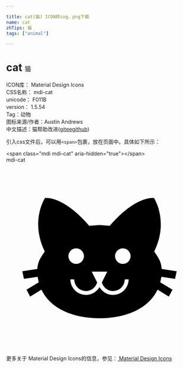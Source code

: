 ```yaml
---

title: cat(猫) ICON转svg、png下载
name: cat
zhTips: 猫
tags: ["animal"]

---
```


# cat  <small style="font-size: 60%;font-weight: 100">猫</small>


<div class="detail-page">
<p>
<span>
ICON库：
<span class="badge-secondary badge">Material Design Icons</span> 
</span>
<br/>
<span>
CSS名称：
<span class="badge-secondary badge">mdi-cat</span> 
</span>
<br/>
<span>
unicode：
<span class="badge-secondary badge">F011B</span> 
<copy-btn content='F011B' btn-title=""></copy-btn>
<copy-btn :content='String.fromCodePoint(parseInt("F011B", 16))' btn-title="复制U"></copy-btn>
</span>
<br/>
<span>
version：
<span class="badge-secondary badge">1.5.54</span> 
</span><br/><span>Tag：<span class="badge-light badge"><router-link to="/tags/animal.html">动物</router-link></span></span>
<br/>
<span>图标来源/作者：<span class="badge-light badge">Austin Andrews</span></span> 
<br/>
<span class="zh-detail">中文描述：<span class="badge-primary badge">猫</span><span class="help-link"><span>帮助改进</span>(<a href="https://gitee.com/liuwave/icon-helper/edit/master/json/material/cat.json" target="_blank" rel="noopener noreferrer">gitee</a><a href="https://github.com/liuwave/icon-helper/edit/master/json/material/cat.json" target="_blank" rel="noopener noreferrer">github</a></span>)</span><br/>
</p>
</div>
<div class="alert alert-dark">
  <i class="mdi mdi-cat mdi-48px"></i>
  <i class="mdi mdi-cat mdi-36px"></i>
  <i class="mdi mdi-cat mdi-24px"></i>
  <i class="mdi mdi-cat mdi-18px"></i>
</div>
<div>
  <p>引入css文件后，可以用<code>&lt;span&gt;</code>包裹，放在页面中。具体如下所示：    
  </p>
  <div class="alert alert-primary" style="font-size: 14px">
    &lt;span class="mdi mdi-cat" aria-hidden="true"&gt;&lt;/span&gt;
    <copy-btn content='<span class="mdi mdi-cat" aria-hidden="true"></span>'></copy-btn>
  </div>
  <div class="alert alert-secondary">
    <i class="mdi mdi-cat"
    style="font-size: 24px"
    aria-hidden="true"></i> mdi-cat
    <copy-btn content="mdi-cat" btn-title="复制图标名称"></copy-btn>
  </div>
</div>
<div id="svg" class="svg-wrap">
<svg xmlns="http://www.w3.org/2000/svg" viewBox="0 0 24 24"><path d="M12,8L10.67,8.09C9.81,7.07 7.4,4.5 5,4.5C5,4.5 3.03,7.46 4.96,11.41C4.41,12.24 4.07,12.67 4,13.66L2.07,13.95L2.28,14.93L4.04,14.67L4.18,15.38L2.61,16.32L3.08,17.21L4.53,16.32C5.68,18.76 8.59,20 12,20C15.41,20 18.32,18.76 19.47,16.32L20.92,17.21L21.39,16.32L19.82,15.38L19.96,14.67L21.72,14.93L21.93,13.95L20,13.66C19.93,12.67 19.59,12.24 19.04,11.41C20.97,7.46 19,4.5 19,4.5C16.6,4.5 14.19,7.07 13.33,8.09L12,8M9,11A1,1 0 0,1 10,12A1,1 0 0,1 9,13A1,1 0 0,1 8,12A1,1 0 0,1 9,11M15,11A1,1 0 0,1 16,12A1,1 0 0,1 15,13A1,1 0 0,1 14,12A1,1 0 0,1 15,11M11,14H13L12.3,15.39C12.5,16.03 13.06,16.5 13.75,16.5A1.5,1.5 0 0,0 15.25,15H15.75A2,2 0 0,1 13.75,17C13,17 12.35,16.59 12,16V16H12C11.65,16.59 11,17 10.25,17A2,2 0 0,1 8.25,15H8.75A1.5,1.5 0 0,0 10.25,16.5C10.94,16.5 11.5,16.03 11.7,15.39L11,14Z" /></svg>
</div>
<detail full-name='mdi-cat'></detail>
    
<div><p>更多关于 Material Design Icons的信息，参见：<a target="_blank" href="https://iconhelper.cn/material.html"> Material Design Icons</a>
</p></div>
